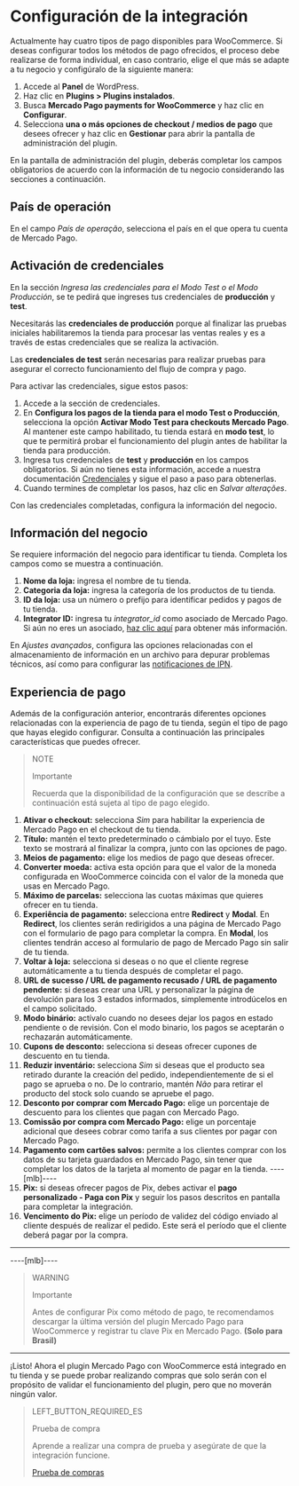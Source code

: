 # Configuración de la integración

Actualmente hay cuatro tipos de pago disponibles para WooCommerce. Si deseas configurar todos los métodos de pago ofrecidos, el proceso debe realizarse de forma individual, en caso contrario, elige el que más se adapte a tu negocio y configúralo de la siguiente manera:

1. Accede al **Panel** de WordPress.
2. Haz clic en **Plugins > Plugins instalados**.
3. Busca **Mercado Pago payments for WooCommerce** y haz clic en **Configurar**.
4. Selecciona **una o más opciones de checkout / medios de pago** que desees ofrecer y haz clic en **Gestionar** para abrir la pantalla de administración del plugin.

En la pantalla de administración del plugin, deberás completar los campos obligatorios de acuerdo con la información de tu negocio considerando las secciones a continuación.

## País de operación

En el campo _País de operação_, selecciona el país en el que opera tu cuenta de Mercado Pago. 

## Activación de credenciales

En la sección _Ingresa las credenciales para el Modo Test o el Modo Producción_, se te pedirá que ingreses tus credenciales de **producción** y **test**.

Necesitarás las **credenciales de producción** porque al finalizar las pruebas iniciales habilitaremos la tienda para procesar las ventas reales y es a través de estas credenciales que se realiza la activación.

Las **credenciales de test** serán necesarias para realizar pruebas para asegurar el correcto funcionamiento del flujo de compra y pago.

Para activar las credenciales, sigue estos pasos:

1. Accede a la sección de credenciales.
2. En **Configura los pagos de la tienda para el modo Test o Producción**, selecciona la opción **Activar Modo Test para checkouts Mercado Pago**. Al mantener este campo habilitado, tu tienda estará en **modo test**, lo que te permitirá probar el funcionamiento del plugin antes de habilitar la tienda para producción.
3. Ingresa tus credenciales de **test** y **producción** en los campos obligatorios. Si aún no tienes esta información, accede a nuestra documentación [Credenciales](https://www.mercadopago[FAKER][URL][DOMAIN]/developers/es/guides/resources/credentials) y sigue el paso a paso para obtenerlas. 
4. Cuando termines de completar los pasos, haz clic en _Salvar alterações_.

Con las credenciales completadas, configura la información del negocio.


## Información del negocio

Se requiere información del negocio para identificar tu tienda. Completa los campos como se muestra a continuación.

1. **Nome da loja:** ingresa el nombre de tu tienda.
2. **Categoria da loja:** ingresa la categoría de los productos de tu tienda.
3. **ID da loja:** usa un número o prefijo para identificar pedidos y pagos de tu tienda.
4. **Integrator ID:** ingresa tu *integrator_id* como asociado de Mercado Pago. Si aún no eres un asociado, [haz clic aquí](https://www.mercadopago[FAKER][URL][DOMAIN]/developers/es/developer-program) para obtener más información.

En *Ajustes avançados*, configura las opciones relacionadas con el almacenamiento de información en un archivo para depurar problemas técnicos, así como para configurar las [notificaciones de IPN](https://www.mercadopago[FAKER][URL][DOMAIN]/developers/es/guides/notifications/ipn).

## Experiencia de pago

Además de la configuración anterior, encontrarás diferentes opciones relacionadas con la experiencia de pago de tu tienda, según el tipo de pago que hayas elegido configurar. Consulta a continuación las principales características que puedes ofrecer.

> NOTE
>
> Importante
>
> Recuerda que la disponibilidad de la configuración que se describe a continuación está sujeta al tipo de pago elegido.

1. **Ativar o checkout:** selecciona _Sim_ para habilitar la experiencia de Mercado Pago en el checkout de tu tienda.
2. **Título:** mantén el texto predeterminado o cámbialo por el tuyo. Este texto se mostrará al finalizar la compra, junto con las opciones de pago.
3. **Meios de pagamento:** elige los medios de pago que deseas ofrecer.
4. **Converter moeda:** activa esta opción para que el valor de la moneda configurada en WooCommerce coincida con el valor de la moneda que usas en Mercado Pago.
5. **Máximo de parcelas:** selecciona las cuotas máximas que quieres ofrecer en tu tienda.
6. **Experiência de pagamento:** selecciona entre **Redirect** y **Modal**. En **Redirect**, los clientes serán redirigidos a una página de Mercado Pago con el formulario de pago para completar la compra. En **Modal**, los clientes tendrán acceso al formulario de pago de Mercado Pago sin salir de tu tienda.
7. **Voltar à loja:** selecciona si deseas o no que el cliente regrese automáticamente a tu tienda después de completar el pago.
8. **URL de sucesso / URL de pagamento recusado / URL de pagamento pendente:** si deseas crear una URL y personalizar la página de devolución para los 3 estados informados, simplemente introdúcelos en el campo solicitado.
9. **Modo binário:** actívalo cuando no desees dejar los pagos en estado pendiente o de revisión. Con el modo binario, los pagos se aceptarán o rechazarán automáticamente.
10. **Cupons de desconto:** selecciona si deseas ofrecer cupones de descuento en tu tienda.
11. **Reduzir inventário:** selecciona _Sim_ si deseas que el producto sea retirado durante la creación del pedido, independientemente de si el pago se aprueba o no. De lo contrario, mantén _Não_ para retirar el producto del stock solo cuando se apruebe el pago. 
12. **Desconto por comprar com Mercado Pago:** elige un porcentaje de descuento para los clientes que pagan con Mercado Pago.
13. **Comissão por compra com Mercado Pago:** elige un porcentaje adicional que desees cobrar como tarifa a sus clientes por pagar con Mercado Pago.
14. **Pagamento com cartões salvos:** permite a los clientes comprar con los datos de su tarjeta guardados en Mercado Pago, sin tener que completar los datos de la tarjeta al momento de pagar en la tienda.
----[mlb]----
15. **Pix:** si deseas ofrecer pagos de Pix, debes activar el **pago personalizado - Paga con Pix** y seguir los pasos descritos en pantalla para completar la integración.
16. **Vencimento do Pix:** elige un período de validez del código enviado al cliente después de realizar el pedido. Este será el período que el cliente deberá pagar por la compra.
------------

----[mlb]----
> WARNING
>
> Importante
>
> Antes de configurar Pix como método de pago, te recomendamos descargar la última versión del plugin Mercado Pago para WooCommerce y registrar tu clave Pix en Mercado Pago. **(Solo para Brasil)**
------------


¡Listo! Ahora el plugin Mercado Pago con WooCommerce está integrado en tu tienda y se puede probar realizando compras que solo serán con el propósito de validar el funcionamiento del plugin, pero que no moverán ningún valor.

> LEFT_BUTTON_REQUIRED_ES
>
> Prueba de compra
>
> Aprende a realizar una compra de prueba y asegúrate de que la integración funcione.
>
> [Prueba de compras](https://www.mercadopago[FAKER][URL][DOMAIN]/developers/es/guides/plugins/woocommerce/testing)